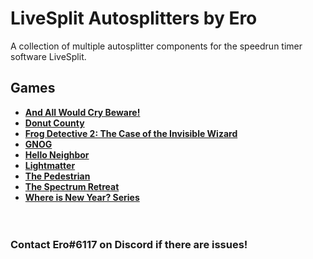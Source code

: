 # LiveSplit Autosplitters by Ero
A collection of multiple autosplitter components for the speedrun timer software LiveSplit.

## Games
* **[And All Would Cry Beware!](https://github.com/just-ero/LiveSplit-Autosplitters/tree/master/And%20All%20Would%20Cry%20Beware!)**  
* **[Donut County](https://github.com/just-ero/LiveSplit-Autosplitters/tree/master/Donut%20County)**  
* **[Frog Detective 2: The Case of the Invisible Wizard](https://github.com/just-ero/LiveSplit-Autosplitters/tree/master/Frog%20Detective%202)**  
* **[GNOG](https://github.com/just-ero/LiveSplit-Autosplitters/tree/master/GNOG)**  
* **[Hello Neighbor](https://github.com/just-ero/LiveSplit-Autosplitters/blob/master/Hello%20Neighbor)**  
* **[Lightmatter](https://github.com/just-ero/LiveSplit-Autosplitters/tree/master/Lightmatter)**  
* **[The Pedestrian](https://github.com/just-ero/LiveSplit-Autosplitters/blob/master/The%20Pedestrian)**
* **[The Spectrum Retreat](https://github.com/just-ero/LiveSplit-Autosplitters/blob/master/The%20Spectrum%20Retreat)**  
* **[Where is New Year? Series](https://github.com/just-ero/LiveSplit-Autosplitters/blob/master/Where%20is%20New%20Year%3F)**  
​  
​
### Contact Ero#6117 on Discord if there are issues!
